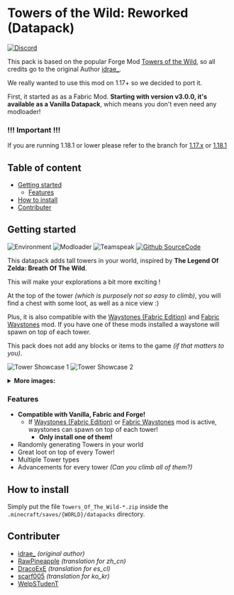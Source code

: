 # Towers of the Wild: Reworked (Datapack) <!-- omit in toc -->

[![Discord](https://img.shields.io/badge/Chat%20on-Discord-informational?style=flat&logo=discord&logoColor=white&color=7289DA)](https://discord.gg/qYvPxzg7gM)

This pack is based on the popular Forge
Mod [Towers of the Wild](https://www.curseforge.com/minecraft/mc-mods/towers-of-the-wild),
so all credits go to the original Author [idrae_](https://www.curseforge.com/members/idrae_).

We really wanted to use this mod on 1.17+ so we decided to port it.

First, it started as as a Fabric Mod. **Starting with version v3.0.0, it's available as a Vanilla Datapack**, which
means you don't even need any modloader!

### !!! Important !!!<!-- omit in toc -->

If you are running 1.18.1 or lower please refer to the branch
for [1.17.x](https://github.com/WaldiNet/Towers_Of_The_Wild_Reworked/tree/1.17.x)
or [1.18.1](https://github.com/WaldiNet/Towers_Of_The_Wild_Reworked/tree/fabric-1.18.1)

## Table of content <!-- omit in toc -->

* [Getting started](#getting-started)
    * [Features](#features)
* [How to install](#how-to-install)
* [Contributer](#contributer)

## Getting started

![Environment](https://img.shields.io/badge/environment-Client%20and%20Server-informational?style=flat)
![Modloader](https://img.shields.io/badge/Minecraft-Vanilla-informational?style=flat)
![Teamspeak](https://img.shields.io/badge/compatibile%20with-1.18.2%20|%201.19-informational?style=flat&logo=curseforge&logoColor=white&color=F26922)
[![Github SourceCode](https://img.shields.io/badge/SourceCode%20on-Github-informational?style=flat&logo=github&logoColor=white&color=3A414A)](https://github.com/xPand4B/Towers_Of_The_Wild_Reworked)

This datapack adds tall towers in your world, inspired by **The Legend Of Zelda: Breath Of The Wild**.

This will make your explorations a bit more exciting !

At the top of the tower *(which is purposely not so easy to climb)*, you will find a chest with some loot, as well as a
nice view :)

Plus, it is also compatible with
the [Waystones (Fabric Edition)](https://www.curseforge.com/minecraft/mc-mods/waystones-fabric)
and [Fabric Waystones](https://www.curseforge.com/minecraft/mc-mods/fabric-waystones) mod. If you have one of these mods
installed a waystone will spawn on top of each tower.

This pack does not add any blocks or items to the game *(if that matters to you)*.

![Tower Showcase 1](/img/showcase_1.png)
![Tower Showcase 2](/img/showcase_2.png)

<details>
  <summary><b>More images:</b></summary>

![Tower Showcase 3](/img/showcase_3.png)
![Tower Showcase 4](/img/showcase_4.png)
![Tower Showcase 5](/img/showcase_5.png)
![Tower Showcase 6](/img/showcase_6.png)
![Tower Showcase 7](/img/showcase_7.png)
</details>

### Features

* **Compatible with Vanilla, Fabric and Forge!**
    * If [Waystones (Fabric Edition)](https://www.curseforge.com/minecraft/mc-mods/waystones-fabric)
      or [Fabric Waystones](https://www.curseforge.com/minecraft/mc-mods/fabric-waystones) mod is active, waystones can
      spawn on top of each tower!
        * **Only install one of them!**
* Randomly generating Towers in your world
* Great loot on top of every Tower!
* Multiple Tower types
* Advancements for every tower *(Can you climb all of them?)*

## How to install

Simply put the file `Towers_Of_The_Wild-*.zip` inside the `.minecraft/saves/{WORLD}/datapacks` directory.

## Contributer

* [idrae_](https://github.com/Idrae) *(original author)*
* [RawPineapple](https://github.com/RawPineapple) *(translation for zh_cn)*
* [DracoExE](https://github.com/DracoExE) *(translation for es_cl)*
* [scarf005](https://github.com/scarf005) *(translation for ko_kr)*
* [WelpSTudenT](https://github.com/WelpSTudent)

